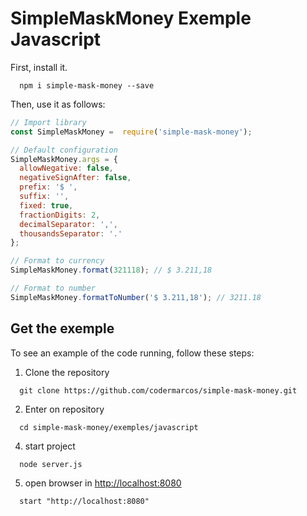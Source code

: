 # SimpleMaskMoney Exemple Javascript

First, install it.

```shell
  npm i simple-mask-money --save
```

Then, use it as follows:

```javascript
// Import library
const SimpleMaskMoney =  require('simple-mask-money');

// Default configuration
SimpleMaskMoney.args = {
  allowNegative: false,
  negativeSignAfter: false,
  prefix: '$ ',
  suffix: '',
  fixed: true,
  fractionDigits: 2,
  decimalSeparator: ',',
  thousandsSeparator: '.'
};

// Format to currency
SimpleMaskMoney.format(321118); // $ 3.211,18

// Format to number
SimpleMaskMoney.formatToNumber('$ 3.211,18'); // 3211.18
```

## Get the exemple

To see an example of the code running, follow these steps:

1. Clone the repository

```shell
  git clone https://github.com/codermarcos/simple-mask-money.git
```

2. Enter on repository

```shell
  cd simple-mask-money/exemples/javascript
```

4. start project

```shell
  node server.js
```

5. open browser in [http://localhost:8080](http://localhost:8080)

```shell
  start "http://localhost:8080"
```
